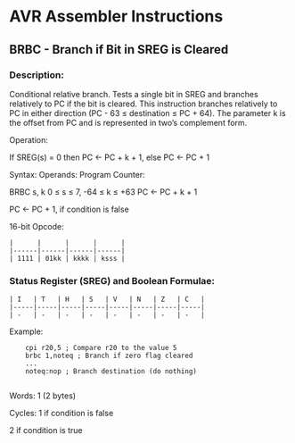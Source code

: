 AVR Assembler Instructions
==========================

BRBC - Branch if Bit in SREG is Cleared
---------------------------------------

### <a href="" id="N12EC4"></a> Description:

Conditional relative branch. Tests a single bit in SREG and branches relatively to PC if the bit is cleared. This instruction branches relatively to PC in either direction (PC - 63 ≤ destination ≤ PC + 64). The parameter k is the offset from PC and is represented in two’s complement form.

Operation:

If SREG(s) = 0 then PC &lt;- PC + k + 1, else PC &lt;- PC + 1

Syntax: Operands: Program Counter:

BRBC s, k 0 ≤ s ≤ 7, -64 ≤ k ≤ +63 PC &lt;- PC + k + 1

PC &lt;- PC + 1, if condition is false

16-bit Opcode:

```
|      |      |      |      |
|------|------|------|------|
| 1111 | 01kk | kkkk | ksss |
```
### <a href="" id="N12EF9"></a> Status Register (SREG) and Boolean Formulae:

```
| I   | T   | H   | S   | V   | N   | Z   | C   |
|-----|-----|-----|-----|-----|-----|-----|-----|
| -   | -   | -   | -   | -   | -   | -   | -   |
```
Example:

``` programlisting
    cpi r20,5 ; Compare r20 to the value 5
    brbc 1,noteq ; Branch if zero flag cleared
    ...
    noteq:nop ; Branch destination (do nothing)
    
```

Words: 1 (2 bytes)

Cycles: 1 if condition is false

2 if condition is true
